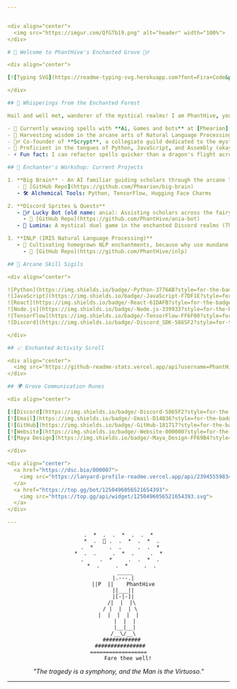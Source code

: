 ```yaml
---


<div align="center">
  <img src="https://imgur.com/QfGTb19.png" alt="header" width="100%">
</div>

# 🌿 Welcome to PhantHive's Enchanted Grove 🧚‍♂️

<div align="center">

[![Typing SVG](https://readme-typing-svg.herokuapp.com?font=Fira+Code&pause=1000&color=00FFB3&center=true&vCenter=true&width=435&lines=AI+Magician;Discord+Sprite+Creator;NLP+Whisperer;Game+Alchemist)](https://git.io/typing-svg)

</div>

## 🌸 Whisperings from the Enchanted Forest

Hail and well met, wanderer of the mystical realms! I am PhantHive, your sprite-guide through the magical woods of technology. My quest? To conjure powerful spells in code, weave ancient algorithms, and discover arcane knowledge in the realms of Artificial Intelligence!

- 🔮 Currently weaving spells with **Ai, Games and bots** at [Phearion]([https://github.com/Phearion/bigbrain](https://github.com/Phearion/))
- 🌿 Harvesting wisdom in the arcane arts of Natural Language Processing
- 🧙‍♂️ Co-founder of **Scrypt**, a collegiate guild dedicated to the mystical studies of AI and robotics
- 💬 Proficient in the tongues of Python, JavaScript, and Assembly (okay, maybe not the last one... yet!)
- ⚡ Fun fact: I can refactor spells quicker than a dragon's flight across the midnight sky! (Your mileage may vary)

## 🎇 Enchanter's Workshop: Current Projects

1. **Big Brain** - An AI familiar guiding scholars through the arcane libraries of academia
   - 🔗 [GitHub Repo](https://github.com/Phearion/big-brain)
   - 🛠️ Alchemical Tools: Python, TensorFlow, Hugging Face Charms

2. **Discord Sprites & Quests**
   - 🧚‍♂️ Lucky Bot (old name: ania): Assisting scholars across the fairy ring network
     - 🔗 [GitHub Repo](https://github.com/PhantHive/ania-bot)
   - 🎲 Lumina: A mystical duel game in the enchanted Discord realms (Think a magical duel of wits!) a Discord activity embedded game. (soon...)

3. **INLP (IRIS Natural Language Processing)**
   - 🍃 Cultivating homegrown NLP enchantments, because why use mundane libraries when you can brew your own potions!
     - 🔗 [GitHub Repo](https://github.com/PhantHive/inlp)

## 🌟 Arcane Skill Sigils

<div align="center">

![Python](https://img.shields.io/badge/-Python-3776AB?style=for-the-badge&logo=python&logoColor=white)
![JavaScript](https://img.shields.io/badge/-JavaScript-F7DF1E?style=for-the-badge&logo=javascript&logoColor=black)
![React](https://img.shields.io/badge/-React-61DAFB?style=for-the-badge&logo=react&logoColor=black)
![Node.js](https://img.shields.io/badge/-Node.js-339933?style=for-the-badge&logo=node.js&logoColor=white)
![TensorFlow](https://img.shields.io/badge/-TensorFlow-FF6F00?style=for-the-badge&logo=tensorflow&logoColor=white)
![Discord](https://img.shields.io/badge/-Discord_SDK-5865F2?style=for-the-badge&logo=discord&logoColor=white)

</div>

## 📈 Enchanted Activity Scroll

<div align="center">
  <img src="https://github-readme-stats.vercel.app/api?username=PhantHive&show_icons=true&theme=radical" alt="PhantHive's GitHub stats">
</div>

## 🌍 Grove Communication Runes

<div align="center">

[![Discord](https://img.shields.io/badge/-Discord-5865F2?style=for-the-badge&logo=discord&logoColor=white)](https://dsc.bio/000007)
[![Email](https://img.shields.io/badge/-Email-D14836?style=for-the-badge&logo=gmail&logoColor=white)](mailto:zakaria.chaouki@ipsa.fr)
[![GitHub](https://img.shields.io/badge/-GitHub-181717?style=for-the-badge&logo=github&logoColor=white)](https://github.com/PhantHive)
[![Website](https://img.shields.io/badge/-Website-000000?style=for-the-badge&logo=About.me&logoColor=white)](https://phanthive.com)
[![Maya Design](https://img.shields.io/badge/-Maya_Design-FF69B4?style=for-the-badge&logo=Adobe&logoColor=white)](https://maya-design.cloud)

</div>

<div align="center">
  <a href="https://dsc.bio/000007">
    <img src="https://lanyard-profile-readme.vercel.app/api/239455598343618580?theme=dark&bg=1a1b27&animated=true&hideDiscrim=true&borderRadius=10px&idleMessage=Probably%20coding%20in%20another%20dimension..." />
  </a>
  <a href="https://top.gg/bot/1250496056521654393">
    <img src="https://top.gg/api/widget/1250496056521654393.svg">
  </a>
</div>

---
```


<div align="center">

```
.  *  .  .  *  .  .  *
  *  .  🍄 .  .  *  .  *  .
 .  *     .  .     .  .  *
*  .  .     .  *  .     .  *
 .     .  *     .  .  *  .
  *  .     .  *     .  .
    _____
   |.---.|
   ||P  ||    PhantHive
   ||___||
   |[-|-]|
  /|  |  |\
 / |  |  | \
|  |  |  |  |
    |  |  |
    |__|__|
   /__\/__\
  ############
 ################
==================
      Fare thee well!
```

*"The tragedy is a symphony, and the Man is the Virtuoso."*

</div>

---
